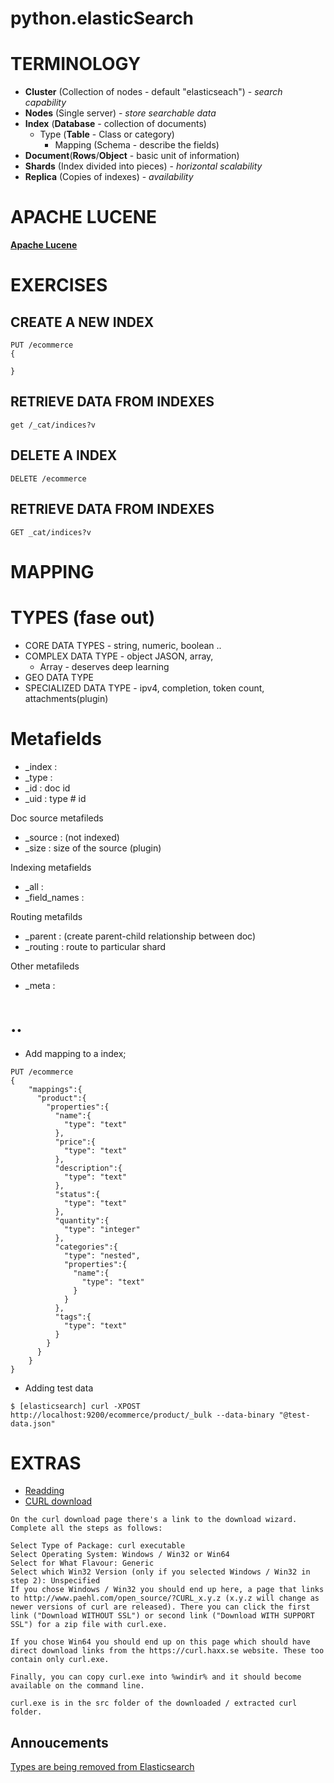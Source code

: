 # python.elasticSearch

# TERMINOLOGY
- **Cluster** (Collection of nodes - default "elasticseach") - _search capability_
- **Nodes** (Single server) - _store searchable data_
- **Index** (**Database** - collection of documents)
  - Type (**Table** - Class or category)
    - Mapping (Schema - describe the fields)
- **Document**(**Rows**/**Object** - basic unit of information)
- **Shards** (Index divided into pieces) - _horizontal scalability_
- **Replica** (Copies of indexes) - _availability_

# APACHE LUCENE
[**Apache Lucene**](https://lucene.apache.org/)

# EXERCISES
## CREATE A NEW INDEX
```
PUT /ecommerce
{
  
}
```
## RETRIEVE DATA FROM INDEXES
```
get /_cat/indices?v
```
## DELETE A INDEX
```
DELETE /ecommerce
```
## RETRIEVE DATA FROM INDEXES
```
GET _cat/indices?v
```

# MAPPING

# TYPES (fase out)
- CORE DATA TYPES - string, numeric, boolean ..
- COMPLEX DATA TYPE - object JASON, array, 
  - Array - deserves deep learning
- GEO DATA TYPE
- SPECIALIZED DATA TYPE - ipv4, completion, token count, attachments(plugin)

# Metafields
- _index : 
- _type  : 
- _id    : doc id
- _uid   : type # id 

Doc source metafileds
- _source : (not indexed)
- _size   : size of the source (plugin)
 
Indexing metafields
- _all         :
- _field_names :

Routing metafilds
- _parent  : (create parent-child relationship between doc)
- _routing : route to particular shard
 
Other metafileds
- _meta : 

# ..
- Add mapping to a index;
````
PUT /ecommerce
{
    "mappings":{ 
      "product":{
        "properties":{
          "name":{
            "type": "text"
          },
          "price":{
            "type": "text"
          },
          "description":{
            "type": "text"
          },
          "status":{
            "type": "text"
          },
          "quantity":{
            "type": "integer"
          },
          "categories":{
            "type": "nested",
            "properties":{
              "name":{
                "type": "text"
              }
            }
          },
          "tags":{
            "type": "text"
          }
        }
      }
    }
}
````
- Adding test data
````
$ [elasticsearch] curl -XPOST http://localhost:9200/ecommerce/product/_bulk --data-binary "@test-data.json"
````
# EXTRAS
* [Readding](https://www.elastic.co/guide/en/kibana/current/connect-to-elasticsearch.html)
* [CURL download](https://curl.haxx.se/)
```
On the curl download page there's a link to the download wizard. 
Complete all the steps as follows:
    
Select Type of Package: curl executable
Select Operating System: Windows / Win32 or Win64
Select for What Flavour: Generic
Select which Win32 Version (only if you selected Windows / Win32 in step 2): Unspecified
If you chose Windows / Win32 you should end up here, a page that links to http://www.paehl.com/open_source/?CURL_x.y.z (x.y.z will change as newer versions of curl are released). There you can click the first link ("Download WITHOUT SSL") or second link ("Download WITH SUPPORT SSL") for a zip file with curl.exe.
    
If you chose Win64 you should end up on this page which should have direct download links from the https://curl.haxx.se website. These too contain only curl.exe.
    
Finally, you can copy curl.exe into %windir% and it should become available on the command line.
    
curl.exe is in the src folder of the downloaded / extracted curl folder.
```

## Annoucements
[Types are being removed from Elasticsearch](https://www.udemy.com/elasticsearch-complete-guide/learn/v4/announcements?ids=882892)

